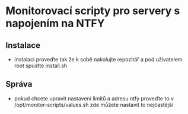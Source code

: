 # Monitorovací scripty pro servery s napojením na NTFY
## Instalace
- instalaci proveďte tak že k sobě nakolujte repozitář a pod uživatelem root spusťte install.sh

## Správa
- pokud chcete upravit nastavení limitů a adresu ntfy proveďte to v /opt/monitor-scripts/values.sh zde můžete nastavit to nejčastější
